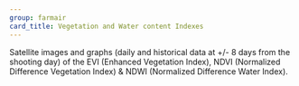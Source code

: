 ```yaml
---
group: farmair
card_title: Vegetation and Water content Indexes
---
```


Satellite images and graphs (daily and historical data at +/- 8 days from the shooting day) of the EVI (Enhanced Vegetation Index), NDVI (Normalized Difference Vegetation Index) & NDWI (Normalized Difference Water Index).
